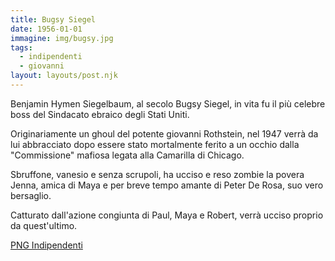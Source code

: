 ```yaml
---
title: Bugsy Siegel
date: 1956-01-01
immagine: img/bugsy.jpg
tags:
  - indipendenti
  - giovanni
layout: layouts/post.njk
---
```


Benjamin Hymen Siegelbaum, al secolo Bugsy Siegel, in vita fu il più celebre boss del Sindacato ebraico degli Stati Uniti.

Originariamente un ghoul del potente giovanni Rothstein, nel 1947 verrà da lui abbracciato dopo essere stato mortalmente ferito a un occhio dalla "Commissione" mafiosa legata alla Camarilla di Chicago.

Sbruffone, vanesio e senza scrupoli, ha ucciso e reso zombie la povera Jenna, amica di Maya e per breve tempo amante di Peter De Rosa, suo vero bersaglio.

Catturato dall'azione congiunta di Paul, Maya e Robert, verrà ucciso proprio da quest'ultimo.

<a href="http://xabacadabra.com/cursed-legacy/png-indipendenti.html" class="button back">PNG Indipendenti</a>